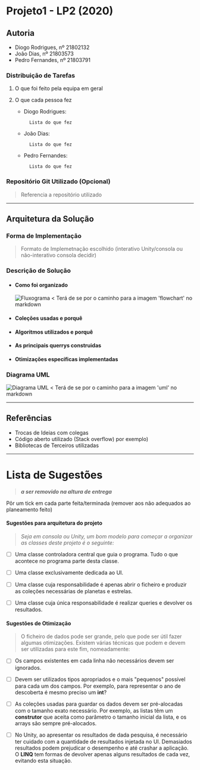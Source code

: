 # Projeto1 - LP2 (2020)

## Autoria

* Diogo Rodrigues, nº 21802132
* João Dias, nº 21803573
* Pedro Fernandes, nº 21803791

### Distribuição de Tarefas

1. O que foi feito pela equipa em geral

2. O que cada pessoa fez
    * Diogo Rodrigues:

            Lista do que fez

    * João Dias:

            Lista do que fez

    * Pedro Fernandes:

            Lista do que fez

### Repositório Git Utilizado (Opcional)

> Referencia a repositório utilizado

---

## Arquitetura da Solução

### Forma de Implementação

> Formato de Implemetnação escolhido 
> (interativo Unity/consola ou não-interativo consola decidir)

### Descrição de Solução

* #### Como foi organizado
  ![Fluxograma](/images/flowchart.png) 
< Terá de se por o caminho para a imagem 'flowchart' no markdown
  
* #### Coleções usadas e porquê
  
* #### Algoritmos utilizados e porquê
  
* #### As principais querrys construidas
  
* #### Otimizações específicas implementadas

### Diagrama UML

![Diagrama UML](/images/uml.png) 
< Terá de se por o caminho para a imagem 'uml' no markdown

---

## Referências

* Trocas de Ideias com colegas
* Código aberto utilizado (Stack overflow) por exemplo)
* Bibliotecas de Terceiros utilizadas


---

# Lista de Sugestões

> ___a ser removido na altura de entrega___

Pôr um tick em cada parte feita/terminada (remover aos não adequados ao 
planeamento feito)

#### Sugestões para arquitetura do projeto

> _Seja em consola ou Unity, um bom modelo para começar a organizar as classes 
> deste projeto é o seguinte:_

- [ ] Uma classe controladora central que guia o programa. 
  Tudo o que acontece no programa parte desta classe.

- [ ] Uma classe exclusivamente dedicada ao UI.
  
- [ ] Uma classe cuja responsabilidade é apenas abrir o ficheiro 
  e produzir as coleções necessárias de planetas e estrelas.

- [ ] Uma classe cuja única responsabilidade é realizar queries 
  e devolver os resultados.

#### Sugestões de Otimização

> O ficheiro de dados pode ser grande, pelo que pode ser útil fazer algumas
> otimizações. Existem várias técnicas que podem e devem ser utilizadas para este fim, nomeadamente:

- [ ] Os campos existentes em cada linha não necessários devem ser ignorados.

- [ ] Devem ser utilizados tipos apropriados e o mais "pequenos" possível para 
  cada um dos campos. Por exemplo, para representar o ano de descoberta é mesmo preciso um **int**?

- [ ] As coleções usadas para guardar os dados devem ser pré-alocadas com o 
  tamanho exato necessário. Por exemplo, as listas têm um **construtor** que 
  aceita como parâmetro o tamanho inicial da lista, e os arrays são sempre 
  pré-alocados.

- [ ] No Unity, ao apresentar os resultados de dada pesquisa, é necessário ter 
  cuidado com a quantidade de resultados injetada no UI. Demasiados resultados 
  podem prejudicar o desempenho e até crashar a aplicação. O **LINQ** tem 
  formas de devolver apenas alguns resultados de cada vez,
  evitando esta situação.
